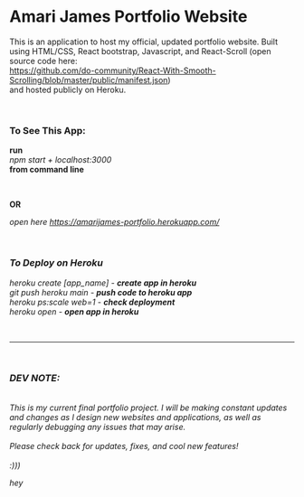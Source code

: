# Amari James Portfolio Website

This is an application to host my official, updated portfolio website. Built using HTML/CSS, React bootstrap, Javascript, and React-Scroll (open source code here:
<br>
https://github.com/do-community/React-With-Smooth-Scrolling/blob/master/public/manifest.json)
<br>
and hosted publicly on Heroku. 
<br>



<br>

### To See This App:
<strong>run</strong>
<br>
*npm start + localhost:3000* 
<br>
<strong>from command line</strong>

<br>

<strong>OR</strong>

<em> open here<em> https://amarijames-portfolio.herokuapp.com/

<br>

### To Deploy on Heroku
*heroku create [app_name]* - <strong>create app in heroku</strong> <br>
*git push heroku main* - <strong>push code to heroku app</strong> <br>
*heroku ps:scale web=1* - <strong>check deployment</strong> <br>
*heroku open* - <strong>open app in heroku</strong> <br>

<br>

<hr>
<br>

### DEV NOTE:
<br>
This is my current final portfolio project. I will be making constant updates and changes as I design new websites and applications, as well as regularly debugging any issues that may arise. <br>
<br>
Please check back for updates, fixes, and cool new features! <br>
<br>
:)))


hey 